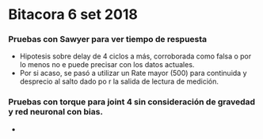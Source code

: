 # Bitacora 6 set 2018

### Pruebas con Sawyer para ver tiempo de respuesta

* Hipotesis sobre delay de 4 ciclos a más, corroborada como falsa o por lo menos no e puede precisar con los datos actuales.
* Por si acaso, se pasó a utilizar un Rate mayor (500) para continuida y desprecio al salto dado po r la salida de lectura de medición.

### Pruebas con torque para joint 4 sin consideración de gravedad y red neuronal con bias.

* 

